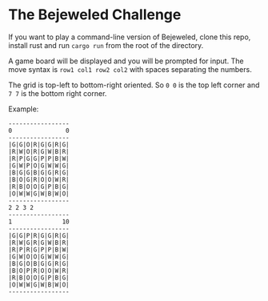 # The Bejeweled Challenge

If you want to play a command-line version of Bejeweled, clone this repo, install rust and run `cargo run` from the root of the directory.

A game board will be displayed and you will be prompted for input. The move syntax is `row1 col1 row2 col2` with spaces separating the numbers.

The grid is top-left to bottom-right oriented. So `0 0` is the top left corner and `7 7` is the bottom right corner.

Example:
```
-----------------
0               0
-----------------
|G|G|O|R|G|G|R|G|
|R|W|O|R|G|W|B|R|
|R|P|G|G|P|P|B|W|
|G|W|P|O|G|W|W|G|
|B|G|G|B|G|G|R|G|
|B|O|G|R|O|O|W|R|
|R|B|O|O|G|P|B|G|
|O|W|W|G|W|B|W|O|
-----------------
2 2 3 2
-----------------
1              10
-----------------
|G|G|P|R|G|G|R|G|
|R|W|G|R|G|W|B|R|
|R|P|R|G|P|P|B|W|
|G|W|O|O|G|W|W|G|
|B|G|O|B|G|G|R|G|
|B|O|P|R|O|O|W|R|
|R|B|O|O|G|P|B|G|
|O|W|W|G|W|B|W|O|
-----------------
```
